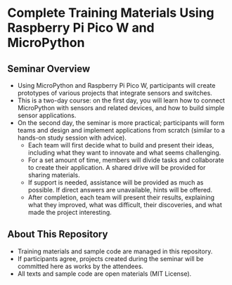 # Complete Training Materials Using Raspberry Pi Pico W and MicroPython

## Seminar Overview
- Using MicroPython and Raspberry Pi Pico W, participants will create prototypes of various projects that integrate sensors and switches.
- This is a two-day course: on the first day, you will learn how to connect MicroPython with sensors and related devices, and how to build simple sensor applications.
- On the second day, the seminar is more practical; participants will form teams and design and implement applications from scratch (similar to a hands-on study session with advice).
  - Each team will first decide what to build and present their ideas, including what they want to innovate and what seems challenging.
  - For a set amount of time, members will divide tasks and collaborate to create their application. A shared drive will be provided for sharing materials.
  - If support is needed, assistance will be provided as much as possible. If direct answers are unavailable, hints will be offered.
  - After completion, each team will present their results, explaining what they improved, what was difficult, their discoveries, and what made the project interesting.

## About This Repository
- Training materials and sample code are managed in this repository.
- If participants agree, projects created during the seminar will be committed here as works by the attendees.
- All texts and sample code are open materials (MIT License).